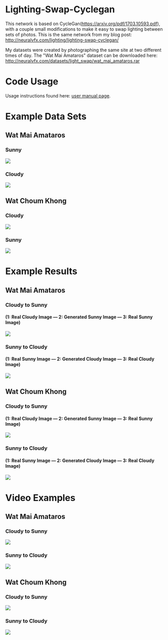 # Lighting-Swap-Cyclegan
This network is based on CycleGan(https://arxiv.org/pdf/1703.10593.pdf), with a couple small modifications to make it easy to swap lighting between sets of photos. This is the same network from my blog post: http://neuralvfx.com/lighting/lighting-swap-cyclegan/

My datasets were created by photographing the same site at two different times of day. The "Wat Mai Amataros" dataset can be downloaded here: http://neuralvfx.com/datasets/light_swap/wat_mai_amataros.rar

# Code Usage

Usage instructions found here: [user manual page](USAGE.md).


# Example Data Sets
## Wat Mai Amataros
### Sunny
![](examples/bk_setA.png)
### Cloudy
![](examples/bk_setB.png)
## Wat Choum Khong
### Cloudy
![](examples/set_A1.png)
### Sunny
![](examples/set_B1.png)

# Example Results
## Wat Mai Amataros
### Cloudy to Sunny 
#### (1: Real Cloudy Image — 2: Generated Sunny Image — 3: Real Sunny Image)
![](examples/bankok_pred_A5.png)
### Sunny to Cloudy
#### (1: Real Sunny Image — 2: Generated Cloudy Image — 3: Real Cloudy Image)
![](examples/bankok_pred_B3.png)
## Wat Choum Khong
### Cloudy to Sunny 
#### (1: Real Cloudy Image — 2: Generated Sunny Image — 3: Real Sunny Image)
![](examples/luang_pred_A12.png)
### Sunny to Cloudy 
#### (1: Real Sunny Image — 2: Generated Cloudy Image — 3: Real Cloudy Image)
![](examples/luang_pred_B13.png)

# Video Examples
## Wat Mai Amataros
### Cloudy to Sunny
![](examples/bk_video_A2.gif)
### Sunny to Cloudy
![](examples/bk_video_B3.gif)
## Wat Choum Khong
### Cloudy to Sunny
![](examples/luang_video_C.gif)
### Sunny to Cloudy
![](examples/luang_video_A.gif)
